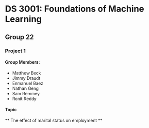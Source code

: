 # DS 3001: Foundations of Machine Learning
## Group 22
### Project 1

#### Group Members:
- Matthew Beck
- Jimmy Draudt
- Enmanuel Baez
- Nathan Geng
- Sam Remmey
- Ronit Reddy


#### Topic
** The effect of marital status on employment **


